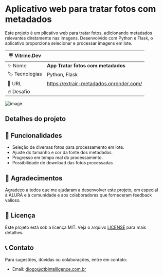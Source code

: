 # Aplicativo web para tratar fotos com metadados

Este projeto é um plicativo web para tratar fotos, adicionando metadados relevantes diretamente nas imagens. Desenvolvido com Python e Flask, o aplicativo proporciona selecionar e processar imagens em lote.

| :placard: Vitrine.Dev |     |
| -------------  | --- |
| :sparkles: Nome        | **App Tratar fotos com metadados**
| :label: Tecnologias | Python, Flask
| :rocket: URL         | https://extrair-metadados.onrender.com/
| :fire: Desafio     | 

![image](https://github.com/DiogotBatista/Tratar_fotos_app_web_flask/assets/106929047/5e0b545e-dbee-41dc-b03e-d7f82e3507da#vitrinedev)


## Detalhes do projeto

## 🚀 Funcionalidades

- Seleção de diversas fotos para processamento em lote.
- Ajuste do tamanho e cor da fonte dos metadados.
- Progresso em tempo real do processamento.
- Possibilidade de download das fotos processadas
  
## 🙏 Agradecimentos

Agradeço a todos que me ajudaram a desenvolver este projeto, em especial à ALURA e à comunidade e aos colaboradores que forneceram feedback valioso.

## 📝 Licença

Este projeto está sob a licença MIT. Veja o arquivo [LICENSE](LICENSE) para mais detalhes.

## 📞 Contato

Para sugestões, dúvidas ou colaborações, entre em contato:

- Email: diogo@dtbintelligence.com.br
